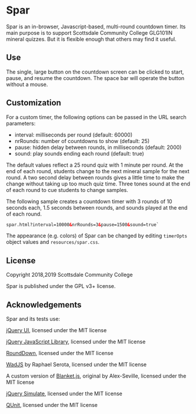 Spar
====

Spar is an in-browser, Javascript-based, multi-round countdown timer. Its main
purpose is to support Scottsdale Community College GLG101IN mineral quizzes.
But it is flexible enough that others may find it useful.


Use
---

The single, large button on the countdown screen can be clicked to start,
pause, and resume the countdown. The space bar will operate the button
without a mouse.


Customization
-------------

For a custom timer, the following options can be passed in the URL
search parameters:

- interval: milliseconds per round (default: 60000)
- nrRounds: number of countdowns to show (default: 25)
- pause: hidden delay between rounds, in milliseconds (default: 2000)
- sound: play sounds ending each round (default: true)

The default values reflect a 25 round quiz with 1 minute per round. At the
end of each round, students change to the next mineral sample for the next
round. A two second delay between rounds gives a little time to make the
change without taking up too much quiz time. Three tones sound at the end
of each round to cue students to change samples.

The following sample creates a countdown timer with 3 rounds of 10 seconds
each, 1.5 seconds between rounds, and sounds played at the end of each round.

```html
spar.html?interval=10000&nrRounds=3&pause=1500&sound=true`
```

The appearance (e.g. colors) of Spar can be changed by editing `timerOpts`
object values and `resources/spar.css`.


License
-------

Copyright 2018,2019 Scottsdale Community College

Spar is published under the GPL v3+ license.


Acknowledgements
----------------

Spar and its tests use:

[jQuery UI](http://jqueryui.com), licensed under the MIT license

[jQuery JavaScript Library](http://jquery.com), licensed under the MIT license

[RoundDown](http://github.com/skrobinson/rounddown), licensed under the MIT
license

[WadJS](https://github.com/rserota/wad) by Raphael Serota, licensed under the
MIT license

A custom version of [Blanket.js](https://github.com/alex-seville/blanket),
original by Alex-Seville, licensed under the MIT license

[jQuery Simulate](https://github.com/jquery/jquery-simulate), licensed under
the MIT license

[QUnit](https://qunitjs.com), licensed under the MIT license
